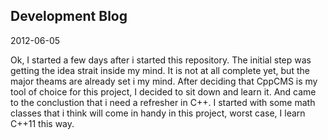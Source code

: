 Development Blog
----------------

2012-06-05

Ok, I started a few days after i started this repository.
The initial step was getting the idea strait inside my mind. It is not at all complete yet, but the major theams are already set i my mind.
After deciding that CppCMS is my tool of choice for this project, I decided to sit down and learn it. And came to the conclustion that i need a refresher in C++. I started with some math classes that i think will come in handy in this project, worst case, I learn C++11 this way.


